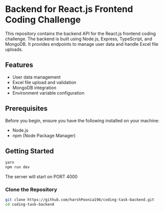 # Backend for React.js Frontend Coding Challenge

This repository contains the backend API for the React.js frontend coding challenge. The backend is built using Node.js, Express, TypeScript, and MongoDB. It provides endpoints to manage user data and handle Excel file uploads.

## Features

- User data management
- Excel file upload and validation
- MongoDB integration
- Environment variable configuration

## Prerequisites

Before you begin, ensure you have the following installed on your machine:

- Node.js
- npm (Node Package Manager)

## Getting Started

```sh
yarn
npm run dev
```

The server will start on PORT 4000

### Clone the Repository

```sh
git clone https://github.com/harshPoonia196/coding-task-backend.git
cd coding-task-backend
```

